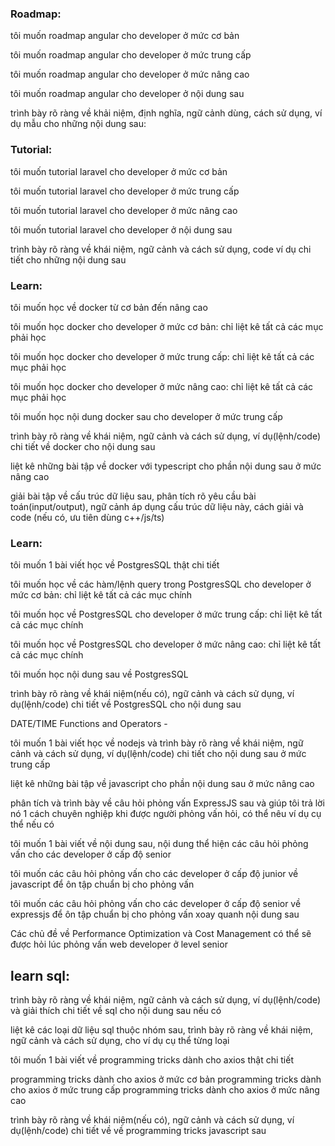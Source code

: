 ### Roadmap:

tôi muốn roadmap angular cho developer ở mức cơ bản

tôi muốn roadmap angular cho developer ở mức trung cấp

tôi muốn roadmap angular cho developer ở mức nâng cao

tôi muốn roadmap angular cho developer ở nội dung sau

trình bày rõ ràng về khải niệm, định nghĩa, ngữ cảnh dùng, cách sử dụng, ví dụ mẫu cho những nội dung sau:

### Tutorial:

tôi muốn tutorial laravel cho developer ở mức cơ bản

tôi muốn tutorial laravel cho developer ở mức trung cấp

tôi muốn tutorial laravel cho developer ở mức nâng cao

tôi muốn tutorial laravel cho developer ở nội dung sau

trình bày rõ ràng về khái niệm, ngữ cảnh và cách sử dụng, code ví dụ chi tiết cho những nội dung sau

### Learn:

tôi muốn học về docker từ cơ bản đến nâng cao

tôi muốn học docker cho developer ở mức cơ bản: chỉ liệt kê tất cả các mục phải học

tôi muốn học docker cho developer ở mức trung cấp: chỉ liệt kê tất cả các mục phải học

tôi muốn học docker cho developer ở mức nâng cao: chỉ liệt kê tất cả các mục phải học

tôi muốn học nội dung docker sau cho developer ở mức trung cấp

trình bày rõ ràng về khái niệm, ngữ cảnh và cách sử dụng, ví dụ(lệnh/code) chi tiết về docker cho nội dung sau

liệt kê những bài tập về docker với typescript cho phần nội dung sau ở mức nâng cao

giải bài tập về cấu trúc dữ liệu sau, phân tích rõ yêu cầu bài toán(input/output), ngữ cảnh áp dụng cấu trúc dữ liệu này, cách giải và code (nếu có, ưu tiên dùng c++/js/ts)

### Learn:

tôi muốn 1 bài viết học về PostgresSQL thật chi tiết

tôi muốn học về các hàm/lệnh query trong PostgresSQL cho developer ở mức cơ bản: chỉ liệt kê tất cả các mục chính

tôi muốn học về PostgresSQL cho developer ở mức trung cấp: chỉ liệt kê tất cả các mục chính

tôi muốn học về PostgresSQL cho developer ở mức nâng cao: chỉ liệt kê tất cả các mục chính

tôi muốn học nội dung sau về PostgresSQL

trình bày rõ ràng về khái niệm(nếu có), ngữ cảnh và cách sử dụng, ví dụ(lệnh/code) chi tiết về PostgresSQL cho nội dung sau

DATE/TIME Functions and Operators - 

tôi muốn 1 bài viết học về nodejs và trình bày rõ ràng về khái niệm, ngữ cảnh và cách sử dụng, ví dụ(lệnh/code) chi tiết cho nội dung sau ở mức trung cấp

liệt kê những bài tập về javascript cho phần nội dung sau ở mức nâng cao

phân tích và trình bày về câu hỏi phỏng vấn ExpressJS sau và giúp tôi trả lời nó 1 cách chuyên nghiệp khi được người phỏng vấn hỏi, có thể nêu ví dụ cụ thể nếu có

tôi muốn 1 bài viết về nội dung sau, nội dung thể hiện các câu hỏi phỏng vấn cho các developer ở cấp độ senior

tôi muốn các câu hỏi phỏng vấn cho các developer ở cấp độ junior về javascript để ôn tập chuẩn bị cho phỏng vấn

tôi muốn các câu hỏi phỏng vấn cho các developer ở cấp độ senior về expressjs để ôn tập chuẩn bị cho phỏng vấn xoay quanh nội dung sau


Các chủ đề về Performance Optimization và Cost Management có thể sẽ được hỏi lúc phỏng vấn web developer ở level senior


## learn sql:

trình bày rõ ràng về khái niệm, ngữ cảnh và cách sử dụng, ví dụ(lệnh/code) và giải thích chi tiết về sql cho nội dung sau nếu có

liệt kê các loại dữ liệu sql thuộc nhóm sau, trình bày rõ ràng về khái niệm, ngữ cảnh và cách sử dụng, cho ví dụ cụ thể từng loại



tôi muốn 1 bài viết về programming tricks dành cho axios thật chi tiết

programming tricks dành cho axios ở mức cơ bản
programming tricks dành cho axios ở mức trung cấp
programming tricks dành cho axios ở mức nâng cao

trình bày rõ ràng về khái niệm(nếu có), ngữ cảnh và cách sử dụng, ví dụ(lệnh/code) chi tiết về về programming tricks javascript sau